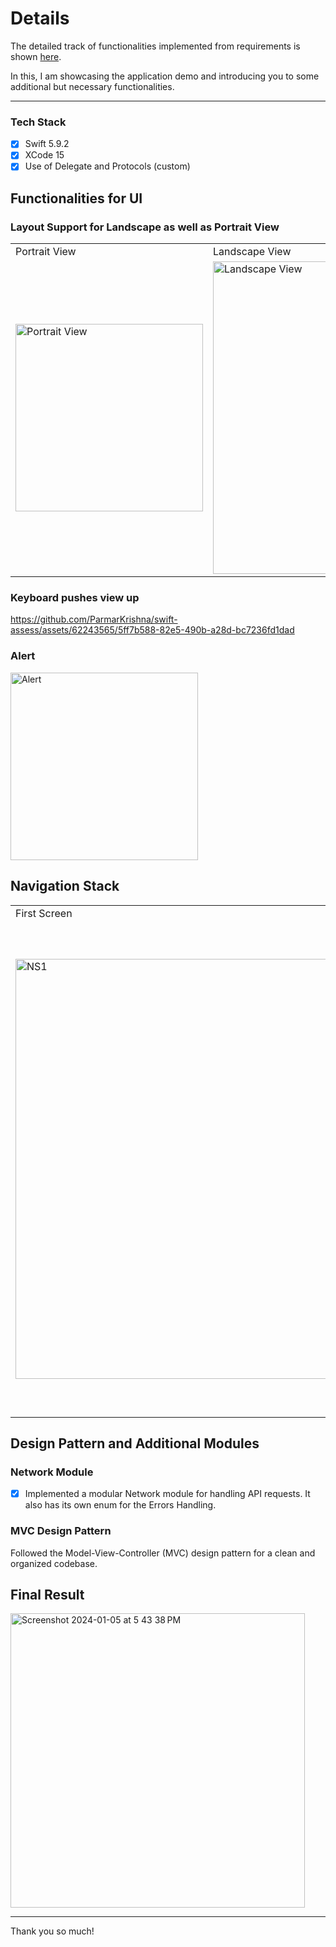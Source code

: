 # Details

The detailed track of functionalities implemented from requirements is shown [here](https://github.com/ParmarKrishna/swift-assess/tree/main/swift-assess).

In this, I am showcasing the application demo and introducing you to some additional but necessary functionalities.
<hr/>

### Tech Stack
- [x] Swift 5.9.2
- [x] XCode 15
- [x] Use of Delegate and Protocols (custom)
## Functionalities for UI

### Layout Support for Landscape as well as Portrait View

<table>
  <tr>
    <td>
      Portrait View
    </td>
    <td>
      Landscape View
    </td>
  </tr>
  <tr>
    <td>
      <img width="300" alt="Portrait View" src="https://github.com/ParmarKrishna/swift-assess/assets/62243565/609f7443-2f0a-4b9b-9514-2e7bd0d8876f"> 
    </td>
    <td>
      <img width="500" alt="Landscape View" src="https://github.com/ParmarKrishna/swift-assess/assets/62243565/0b9df9e2-f931-406d-8ebc-c6402c1fbfb9">
    </td>
  </tr>
</table>

### Keyboard pushes view up

https://github.com/ParmarKrishna/swift-assess/assets/62243565/5ff7b588-82e5-490b-a28d-bc7236fd1dad

### Alert
<img width="300" alt="Alert" src="https://github.com/ParmarKrishna/swift-assess/assets/62243565/52c84f73-7557-4c97-9604-1395ce49a698">

## Navigation Stack
<table>
  <tr>
    <td>
      First Screen
    </td>
    <td>
      Second Screen
    </td>
    <td>
      Alert Screen
    </td>
  </tr>
  <tr>
    <td>
       <img width="672" alt="NS1" src="https://github.com/ParmarKrishna/swift-assess/assets/62243565/ded771a7-cb5b-4cda-9f4f-46b92c8ea9b7">
    </td>
    <td>
      <img width="677" alt="NS2" src="https://github.com/ParmarKrishna/swift-assess/assets/62243565/8224ba94-860c-4eec-b06e-4c9c5ea9cbd3">
    </td>
    <td>
      <img width="786" alt="NS3" src="https://github.com/ParmarKrishna/swift-assess/assets/62243565/782b7e62-ee63-4337-8ead-477389e8fed1">
    </td>
  </tr>
</table>

## Design Pattern and Additional Modules

### Network Module

- [x] Implemented a modular Network module for handling API requests. It also has its own enum for the Errors Handling.

### MVC Design Pattern
Followed the Model-View-Controller (MVC) design pattern for a clean and organized codebase.



## Final Result
<img width="471" alt="Screenshot 2024-01-05 at 5 43 38 PM" src="https://github.com/ParmarKrishna/swift-assess/assets/62243565/09de2170-688d-44b3-b996-65adf42c5c7e">
<hr/>
Thank you so much!
